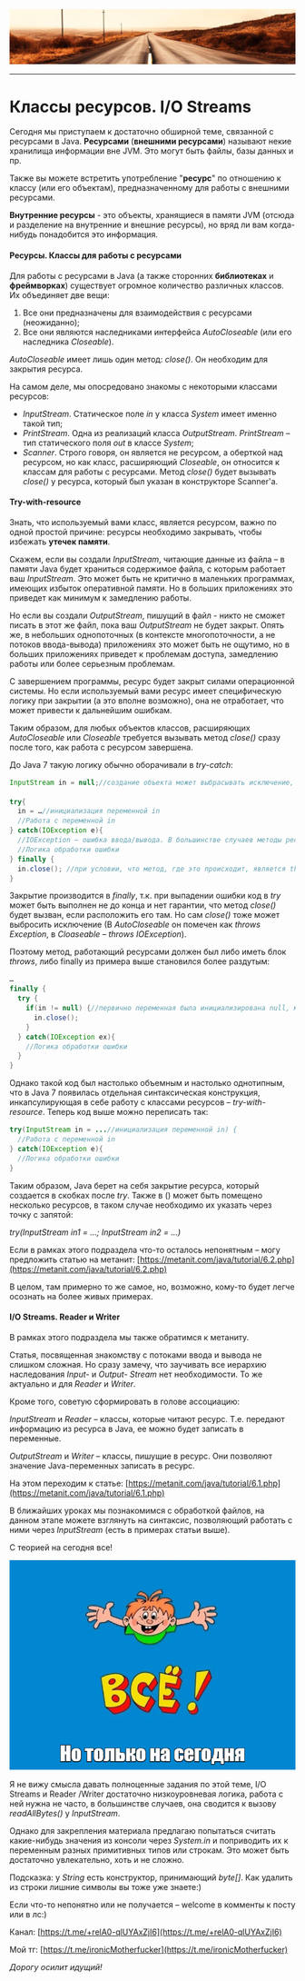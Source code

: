 ![](../../commonmedia/header.png)

***

   

Классы ресурсов. I/O Streams
============================

Сегодня мы приступаем к достаточно обширной теме, связанной с ресурсами в Java. **Ресурсами** (**внешними ресурсами**) называют некие хранилища информации вне JVM. Это могут быть файлы, базы данных и пр.

Также вы можете встретить употребление "**ресурс**" по отношению к классу (или его объектам), предназначенному для работы с внешними ресурсами.

**Внутренние ресурсы** - это объекты, хранящиеся в памяти JVM (отсюда и разделение на внутренние и внешние ресурсы), но вряд ли вам когда-нибудь понадобится это информация.

  

#### Ресурсы. Классы для работы с ресурсами

Для работы с ресурсами в Java (а также сторонних **библиотеках** и **фреймворках**) существует огромное количество различных классов. Их объединяет две вещи:

1.  Все они предназначены для взаимодействия с ресурсами (неожиданно);
2.  Все они являются наследниками интерфейса _AutoCloseable_ (или его наследника _Closeable_).

_AutoCloseable_ имеет лишь один метод: _close()_. Он необходим для закрытия ресурса.

На самом деле, мы опосредовано знакомы с некоторыми классами ресурсов:

*   _InputStream_. Статическое поле _in_ у класса _System_ имеет именно такой тип;
*   _PrintStream_. Одна из реализаций класса _OutputStream_. _PrintStream_ – тип статического поля _out_ в классе _System_;
*   _Scanner_. Строго говоря, он является не ресурсом, а оберткой над ресурсом, но как класс, расширяющий _Closeable_, он относится к классам для работы с ресурсами. Метод _close()_ будет вызывать _close()_ у ресурса, который был указан в конструкторе Scanner'а.

  

#### Try-with-resource

Знать, что используемый вами класс, является ресурсом, важно по одной простой причине: ресурсы необходимо закрывать, чтобы избежать **утечек памяти**.

Скажем, если вы создали _InputStream_, читающие данные из файла – в памяти Java будет храниться содержимое файла, с которым работает ваш _InputStream_. Это может быть не критично в маленьких программах, имеющих избыток оперативной памяти. Но в больших приложениях это приведет как минимум к замедлению работы.

Но если вы создали _OutputStream_, пишущий в файл - никто не сможет писать в этот же файл, пока ваш _OutputStream_ не будет закрыт. Опять же, в небольших однопоточных (в контексте многопоточности, а не потоков ввода-вывода) приложениях это может быть не ощутимо, но в больших приложениях приведет к проблемам доступа, замедлению работы или более серьезным проблемам.

С завершением программы, ресурс будет закрыт силами операционной системы. Но если используемый вами ресурс имеет специфическую логику при закрытии (а это вполне возможно), она не отработает, что может привести к дальнейшим ошибкам.

Таким образом, для любых объектов классов, расширяющих _AutoCloseable_ или _Closeable_ требуется вызывать метод _close()_ сразу после того, как работа с ресурсом завершена.

До Java 7 такую логику обычно оборачивали в _try-catch_:

```java
InputStream in = null;//создание объекта может выбрасывать исключение, первично присваиваем переменной значение null

try{
  in = …//инициализация переменной in
  //Работа с переменной in
} catch(IOException e){
  //IOException – ошибка ввода/вывода. В большинстве случаев методы ресурсов будут throws IOException (или его наследников)
  //Логика обработки ошибки
} finally {
  in.close(); //при условии, что метод, где это происходит, является throws Exception (или IOException)
}
```

Закрытие производится в _finally_, т.к. при выпадении ошибки код в _try_ может быть выполнен не до конца и нет гарантии, что метод _close()_ будет вызван, если расположить его там. Но сам _close()_ тоже может выбросить исключение (В _AutoCloseable_ он помечен как _throws Exception_, в _Cloaseable_ – _throws IOException_).

Поэтому метод, работающий ресурсами должен был либо иметь блок _throws_, либо finally из примера выше становился более раздутым:

```java
…
finally {
  try {
    if(in != null) {//первично переменная была инициализирована null, мы не имеем гарантии, что дальнейшая инициализация была успешна
      in.close();
    }
  } catch(IOException ex){
    //Логика обработки ошибки
  }
}
```

Однако такой код был настолько объемным и настолько однотипным, что в Java 7 появилась отдельная синтаксическая конструкция, инкапсулирующая в себе работу с классами ресурсов – _try-with-resource_. Теперь код выше можно переписать так:

```java
try(InputStream in = ...//инициализация переменной in) {
  //Работа с переменной in
} catch(IOException e){
  //Логика обработки ошибки
}
```

Таким образом, Java берет на себя закрытие ресурса, который создается в скобках после _try_. Также в () может быть помещено несколько ресурсов, в таком случае необходимо их указать через точку с запятой:

_try(InputStream in1 = …; InputStream in2 = …)_

Если в рамках этого подраздела что-то осталось непонятным – могу предложить статью на метанит: [https://metanit.com/java/tutorial/6.2.php](https://metanit.com/java/tutorial/6.2.php)

В целом, там примерно то же самое, но, возможно, кому-то будет легче осознать на более живых примерах.

  

#### I/O Streams. Reader и Writer

В рамках этого подраздела мы также обратимся к метаниту.

Статья, посвященная знакомству с потоками ввода и вывода не слишком сложная. Но сразу замечу, что заучивать все иерархию наследования _Input-_ и _Output-_ _Stream_ нет необходимости. То же актуально и для _Reader_ и _Writer_.

Кроме того, советую сформировать в голове ассоциацию:

_InputStream_ и _Reader_ – классы, которые читают ресурс. Т.е. передают информацию из ресурса в Java, ее можно будет записать в переменные.

_OutputStream_ и _Writer_ – классы, пишущие в ресурс. Они позволяют значение Java-переменных записать в ресурс.

На этом переходим к статье: [https://metanit.com/java/tutorial/6.1.php](https://metanit.com/java/tutorial/6.1.php)

В ближайших уроках мы познакомимся с обработкой файлов, на данном этапе можете взглянуть на синтаксис, позволяющий работать с ними через _InputStream_ (есть в примерах статьи выше).

  

С теорией на сегодня все!

![](../../commonmedia/footer.png)

  

Я не вижу смысла давать полноценные задания по этой теме, I/O Streams и Reader /Writer достаточно низкоуровневая логика, работа с ней нужна не часто, в большинстве случаев, она сводится к вызову _readAllBytes()_ у _InputStream_.

Однако для закрепления материала предлагаю попытаться считать какие-нибудь значения из консоли через _System.in_ и поприводить их к переменным разных примитивных типов или строкам. Это может быть достаточно увлекательно, хоть и не сложно.

Подсказка: у _String_ есть конструктор, принимающий _byte\[\]_. Как удалить из строки лишние символы вы тоже уже знаете:)

  

Если что-то непонятно или не получается – welcome в комменты к посту или в лс:)

Канал: [https://t.me/+relA0-qlUYAxZjI6](https://t.me/+relA0-qlUYAxZjI6)

Мой тг: [https://t.me/ironicMotherfucker](https://t.me/ironicMotherfucker)

_Дорогу осилит идущий!_